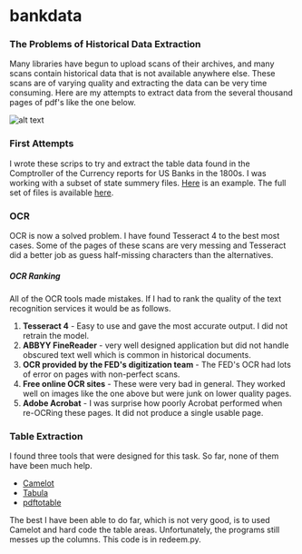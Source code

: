 # bankdata
### The Problems of Historical Data Extraction
Many libraries have begun to upload scans of their archives, and many scans contain historical data that is not available anywhere else. These scans are of varying quality and extracting the data can be very time consuming. Here are my attempts to extract data from the several thousand pages of pdf's like the one below.

![alt text](https://s3.amazonaws.com/the-present-age/1872_-_0001_2_26.png "Bank data in printed form")



### First Attempts
I wrote these scrips to try and extract the table data found in the Comptroller of the Currency reports for US Banks in the 1800s.
I was working with a subset of state summery files. [Here](https://s3.amazonaws.com/the-present-age/1872.pdf) is an example.
The full set of files is available [here](https://fraser.stlouisfed.org/title/56).
### OCR
OCR is now a solved problem. I have found Tesseract 4 to the best most cases. Some of the pages of these scans are very messing and Tesseract did a better job as guess half-missing characters than the alternatives.

##### OCR Ranking
All of the OCR tools made mistakes. If I had to rank the quality of the text recognition services it would be as follows.
1. **Tesseract 4** - Easy to use and gave the most accurate output. I did not retrain the model.
2. **ABBYY FineReader** - very well designed application but did not handle obscured text well which is common in historical documents.
3. **OCR provided by the FED's digitization team** - The FED's OCR had lots of error on pages with non-perfect scans.
4. **Free online OCR sites** - These were very bad in general. They worked well on images like the one above but were junk on lower quality pages.
5. **Adobe Acrobat** - I was surprise how poorly Acrobat performed when re-OCRing these pages. It did not produce a single usable page.

### Table Extraction
I found three tools that were designed for this task. So far, none of them have been much help.
 - [Camelot](https://github.com/socialcopsdev/camelot)
 - [Tabula](https://tabula.technology/)
 - [pdftotable](https://github.com/tfmorris/pdf2table)

The best I have been able to do far, which is not very good, is to used Camelot and hard code the table areas. Unfortunately, the programs still messes up the columns. This code is in redeem.py. 
